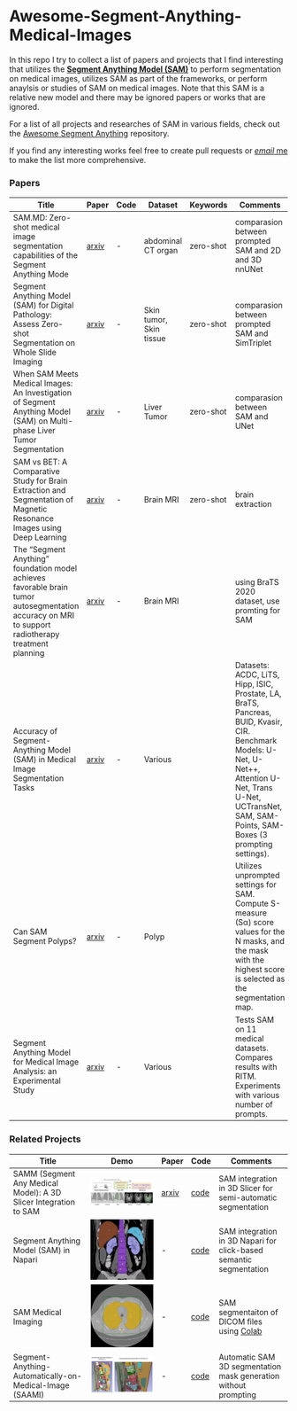 # Awesome-Segment-Anything-Medical-Images

In this repo I try to collect a list of papers and projects that I find interesting that utilizes the **[Segment Anything Model (SAM)](https://github.com/facebookresearch/segment-anything)** to perform segmentation on medical images, utilizes SAM as part of the frameworks, or perform anaylsis or studies of SAM on medical images. Note that this SAM is a relative new model and there may be ignored papers or works that are ignored. 

For a list of all projects and researches of SAM in various fields, check out the [Awesome Segment Anything](https://github.com/Hedlen/awesome-segment-anything) repository.

If you find any interesting works feel free to create pull requests or [*email* me](mailto:knight16729438@gmail.com) to make the list more comprehensive.



### Papers 



| Title                  | Paper                  | Code                                                    | Dataset                                                         | Keywords | Comments                                                     |
| ---------------------- | ---------------------- |  ---------------------- | ------------------------------------------------------------ | ------------------------------------------------------------ | ------------------------------------------------------------ |
|SAM.MD: Zero-shot medical image segmentation capabilities of the Segment Anything Mode |  [arxiv](https://arxiv.org/pdf/2304.05396.pdf) | - | abdominal CT organ | zero-shot | comparasion between prompted SAM and 2D and 3D nnUNet |
| Segment Anything Model (SAM) for Digital Pathology: Assess Zero-shot Segmentation on Whole Slide Imaging |  [arxiv](https://arxiv.org/pdf/2304.04155.pdf) | - | Skin tumor, Skin tissue | zero-shot | comparasion between prompted SAM and SimTriplet 
| When SAM Meets Medical Images: An Investigation of Segment Anything Model (SAM) on Multi-phase Liver Tumor Segmentation |  [arxiv](https://arxiv.org/pdf/2304.08506v1.pdf) | - | Liver Tumor  | zero-shot | comparasion between SAM and UNet 
| SAM vs BET: A Comparative Study for Brain Extraction and Segmentation of Magnetic Resonance Images using Deep Learning |  [arxiv](https://arxiv.org/pdf/2304.04738.pdf) | - | Brain MRI  | zero-shot | brain extraction
|The “Segment Anything” foundation model achieves favorable brain tumor autosegmentation accuracy on MRI to support radiotherapy treatment planning |  [arxiv](https://arxiv.org/abs/2304.07875) | - | Brain MRI  |  | using BraTS 2020 dataset, use promting for SAM
|Accuracy of Segment-Anything Model (SAM) in Medical Image Segmentation Tasks |  [arxiv](https://arxiv.org/abs/2304.09324) | - | Various  |  | Datasets: ACDC, LiTS, Hipp, ISIC, Prostate, LA, BraTS, Pancreas, BUID, Kvasir, CIR. Benchmark Models: U-Net, U-Net++, Attention U-Net, Trans U-Net, UCTransNet, SAM, SAM-Points, SAM-Boxes (3 prompting settings).
|Can SAM Segment Polyps? |  [arxiv](https://arxiv.org/pdf/2304.07583.pdf) | - | Polyp  |  | Utilizes unprompted settings for SAM. Compute S-measure (Sα) score values for the N masks, and the mask with the highest score is selected as the segmentation map.
|Segment Anything Model for Medical Image Analysis: an Experimental Study |  [arxiv](https://arxiv.org/abs/2304.10517) | - | Various  |  | Tests SAM on 11 medical datasets. Compares results with RITM. Experiments with various number of prompts.




### Related Projects

| Title                  | Demo                  | Paper |Code                                                    |                      Comments                                                     |
| ---------------------- | ---------------------- |  ---------------------- | ------------------------------------------------------------ | ------------------------------------------------------------ |
|SAMM (Segment Any Medical Model): A 3D Slicer Integration to SAM |![img](./images/proj_samm_01.png) | [arxiv](https://arxiv.org/pdf/2304.05622.pdf) | [code](https://github.com/bingogome/samm)  | SAM integration in 3D Slicer for semi-automatic segmentation
|Segment Anything Model (SAM) in Napari |![img](./images/proj_sam_napari_01.png) | - | [code](https://github.com/MIC-DKFZ/napari-sam) | SAM integration in 3D Napari for click-based semantic segmentation
|SAM Medical Imaging | ![img](./images/proj_samdicom_01.png) | - | [code](https://github.com/amine0110/SAM-Medical-Imaging) | SAM segmentaiton of DICOM files using [Colab](https://colab.research.google.com/drive/1slN4dnIHGrc_eiUXaa27lRUFNZ9TIwOX?usp=sharing)
|Segment-Anything-Automatically-on-Medical-Image (SAAMI) | ![img](./images/proj_saami_01.png) | - | [code](https://github.com/AxDante/SAAMI) | Automatic SAM 3D segmentation mask generation without prompting

